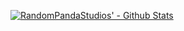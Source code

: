 [![RandomPandaStudios' - Github Stats](https://github-readme-stats.vercel.app/api?username=randompandastudios&theme=gradient&show_icons=true)](https://github.com/anuraghazra/github-readme-stats)
